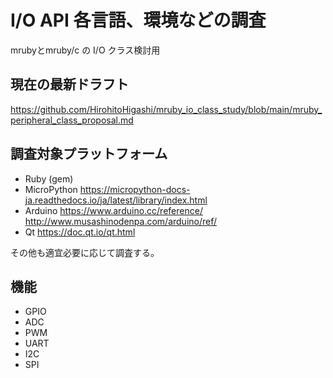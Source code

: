 # I/O API 各言語、環境などの調査

mrubyとmruby/c の I/O クラス検討用

## 現在の最新ドラフト

https://github.com/HirohitoHigashi/mruby_io_class_study/blob/main/mruby_peripheral_class_proposal.md

## 調査対象プラットフォーム
 * Ruby (gem)
 * MicroPython https://micropython-docs-ja.readthedocs.io/ja/latest/library/index.html
 * Arduino https://www.arduino.cc/reference/ http://www.musashinodenpa.com/arduino/ref/
 * Qt https://doc.qt.io/qt.html
 
その他も適宜必要に応じて調査する。

## 機能
 * GPIO
 * ADC
 * PWM
 * UART
 * I2C
 * SPI

